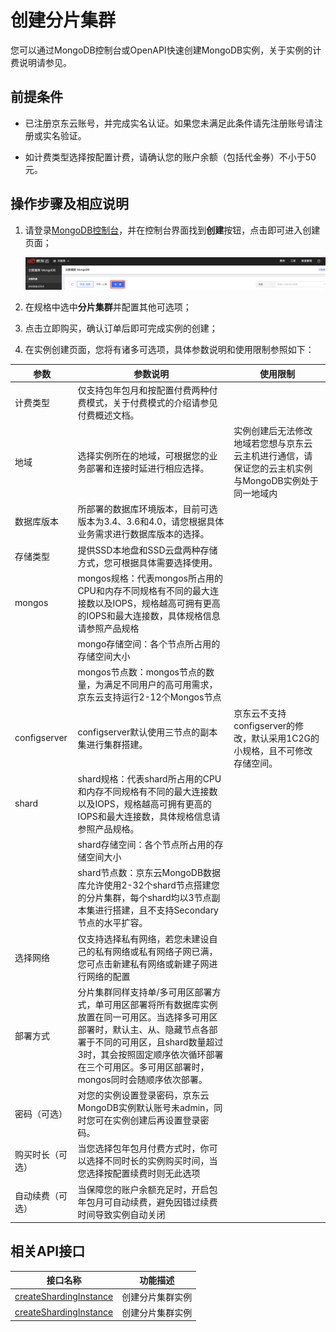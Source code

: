 # 创建分片集群

您可以通过MongoDB控制台或OpenAPI快速创建MongoDB实例，关于实例的计费说明请参见。



## 前提条件

- 已注册京东云账号，并完成实名认证。如果您未满足此条件请先注册账号请注册或实名验证。

- 如计费类型选择按配置计费，请确认您的账户余额（包括代金券）不小于50元。




## 操作步骤及相应说明

1. 请登录[MongoDB控制台](https://mongodb-console.jdcloud.com/mongodb)，并在控制台界面找到**创建**按钮，点击即可进入创建页面；

   ![image](../../../../../image/mongodb/createReplicaSet.png)

   

2. 在规格中选中**分片集群**并配置其他可选项；

3. 点击立即购买，确认订单后即可完成实例的创建；

4. 在实例创建页面，您将有诸多可选项，具体参数说明和使用限制参照如下：

| 参数             | 参数说明                                                     | 使用限制                                                     |
| ---------------- | ------------------------------------------------------------ | ------------------------------------------------------------ |
| 计费类型         | 仅支持包年包月和按配置付费两种付费模式，关于付费模式的介绍请参见付费概述文档。 |                                                              |
| 地域             | 选择实例所在的地域，可根据您的业务部署和连接时延进行相应选择。 | 实例创建后无法修改地域若您想与京东云云主机进行通信，请保证您的云主机实例与MongoDB实例处于同一地域内 |
| 数据库版本       | 所部署的数据库环境版本，目前可选版本为3.4、3.6和4.0，请您根据具体业务需求进行数据库版本的选择。 |                                                              |
| 存储类型         | 提供SSD本地盘和SSD云盘两种存储方式，您可根据具体需要选择使用。 |                                                              |
| mongos           | mongos规格：代表mongos所占用的CPU和内存不同规格有不同的最大连接数以及IOPS，规格越高可拥有更高的IOPS和最大连接数，具体规格信息请参照产品规格 |                                                              |
|                  | mongo存储空间：各个节点所占用的存储空间大小                  |                                                              |
|                  | mongos节点数：mongos节点的数量，为满足不同用户的高可用需求，京东云支持运行2-12个Mongos节点 |                                                              |
| configserver     | configserver默认使用三节点的副本集进行集群搭建。             | 京东云不支持configserver的修改，默认采用1C2G的小规格，且不可修改存储空间。 |
| shard            | shard规格：代表shard所占用的CPU和内存不同规格有不同的最大连接数以及IOPS，规格越高可拥有更高的IOPS和最大连接数，具体规格信息请参照产品规格。 |                                                              |
|                  | shard存储空间：各个节点所占用的存储空间大小                  |                                                              |
|                  | shard节点数：京东云MongoDB数据库允许使用2-32个shard节点搭建您的分片集群，每个shard均以3节点副本集进行搭建，且不支持Secondary节点的水平扩容。 |                                                              |
| 选择网络         | 仅支持选择私有网络，若您未建设自己的私有网络或私有网络子网已满，您可点击新建私有网络或新建子网进行网络的配置 |                                                              |
| 部署方式         | 分片集群同样支持单/多可用区部署方式，单可用区部署将所有数据库实例放置在同一可用区。当选择多可用区部署时，默认主、从、隐藏节点各部署于不同的可用区，且shard数量超过3时，其会按照固定顺序依次循环部署在三个可用区。多可用区部署时，mongos同时会随顺序依次部署。 |                                                              |
| 密码（可选）     | 对您的实例设置登录密码，京东云MongoDB实例默认账号未admin，同时您可在实例创建后再设置登录密码。 |                                                              |
| 购买时长（可选） | 当您选择包年包月付费方式时，你可以选择不同时长的实例购买时间，当您选择按配置续费时则无此选项 |                                                              |
| 自动续费（可选） | 当保障您的账户余额充足时，开启包年包月可自动续费，避免因错过续费时间导致实例自动关闭 |                                                              |

## 相关API接口

| 接口名称                                                     | 功能描述         |
| ------------------------------------------------------------ | ---------------- |
| [createShardingInstance](../../../../../API/JCS-for-MongoDB/Instance-Management/createShardingInstance.md) | 创建分片集群实例 |
| [createShardingInstance](../../../../../API/JCS-for-MongoDB/Instance-Management/createShardingInstance.md) |创建分片集群实例|
